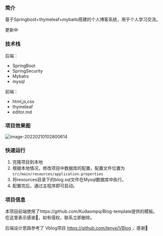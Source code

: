 ### 简介

基于Springboot+thymeleaf+mybaits搭建的个人博客系统，用于个人学习交流。

更新中 

### 技术栈

后端：

- SpringBoot
- SpringSecurity
- Mybatis
- mysql

前端：

- html,js,css
- thymeleaf 
- editor.md

### 项目效果图

![image-20220210102800614](C:\Users\86130\AppData\Roaming\Typora\typora-user-images\image-20220210102800614.png)

### 快速运行

1. 克隆项目到本地 
2. 根据本地情况，修改项目中数据库的配置，配置文件位置为`src/main/resources/application.properties`
3. 将resources目录下的blog.sql文件在Mysql数据库中执行。 
4. 配置完后，通过主程序即可启动。 

### 项目信息

本项目前端使用了https://github.com/Kudaompq/Blog-template提供的模板。在这里表示感谢🙇‍，如有侵权，联系立即删除。

后端设计思路参考了 Vblog项目 https://github.com/lenve/VBlog ，感谢🙇‍

